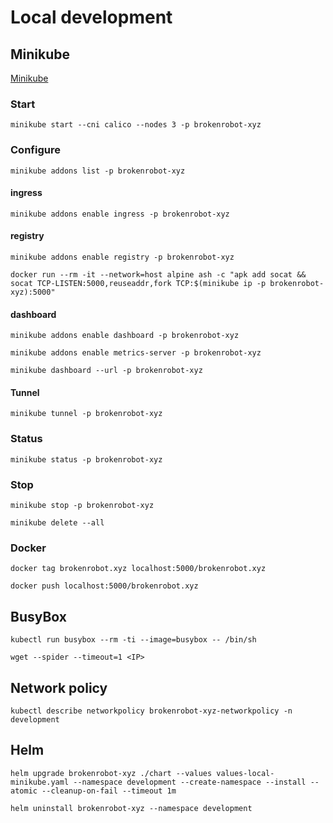 # Local development

## Minikube

[Minikube](https://minikube.sigs.k8s.io/)

### Start

```shell
minikube start --cni calico --nodes 3 -p brokenrobot-xyz
```

### Configure

```shell
minikube addons list -p brokenrobot-xyz
```

#### ingress

```shell
minikube addons enable ingress -p brokenrobot-xyz
```

#### registry

```shell
minikube addons enable registry -p brokenrobot-xyz
```

```shell
docker run --rm -it --network=host alpine ash -c "apk add socat && socat TCP-LISTEN:5000,reuseaddr,fork TCP:$(minikube ip -p brokenrobot-xyz):5000"
```

#### dashboard

```shell
minikube addons enable dashboard -p brokenrobot-xyz
```

```shell
minikube addons enable metrics-server -p brokenrobot-xyz
```

```shell
minikube dashboard --url -p brokenrobot-xyz
```

#### Tunnel

```shell
minikube tunnel -p brokenrobot-xyz
```

### Status

```shell
minikube status -p brokenrobot-xyz
```

### Stop

```shell
minikube stop -p brokenrobot-xyz
```

```shell
minikube delete --all
```

### Docker

```shell
docker tag brokenrobot.xyz localhost:5000/brokenrobot.xyz
```

```shell
docker push localhost:5000/brokenrobot.xyz
```

## BusyBox

```shell
kubectl run busybox --rm -ti --image=busybox -- /bin/sh
```

```shell
wget --spider --timeout=1 <IP>
```

## Network policy

```shell
kubectl describe networkpolicy brokenrobot-xyz-networkpolicy -n development
```

## Helm

```shell
helm upgrade brokenrobot-xyz ./chart --values values-local-minikube.yaml --namespace development --create-namespace --install --atomic --cleanup-on-fail --timeout 1m
```

```shell
helm uninstall brokenrobot-xyz --namespace development
```
